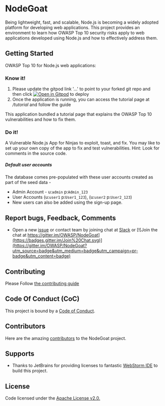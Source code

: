 # NodeGoat

Being lightweight, fast, and scalable, Node.js is becoming a widely adopted platform for developing web applications. This project provides an environment to learn how OWASP Top 10 security risks apply to web applications developed using Node.js and how to effectively address them.

## Getting Started

OWASP Top 10 for Node.js web applications:

### Know it!

1. Please update the gitpod link '...' to point to your forked git repo and then click [![Open in Gitpod](https://gitpod.io/button/open-in-gitpod.svg)](https://gitpod.io/#https://github.com/...) to deploy
2. Once the application is running, you can access the tutorial page at */tutorial* and follow the guide
 
This application bundled a tutorial page that explains the OWASP Top 10 vulnerabilities and how to fix them.

### Do it!

A Vulnerable Node.js App for Ninjas to exploit, toast, and fix. You may like to set up your own copy of the app to fix and test vulnerabilities. Hint: Look for comments in the source code.

##### Default user accounts

The database comes pre-populated with these user accounts created as part of the seed data -
* Admin Account - u:`admin` p:`Admin_123`
* User Accounts (u:`user1` p:`User1_123`), (u:`user2` p:`User2_123`)
* New users can also be added using the sign-up page.

## Report bugs, Feedback, Comments

*  Open a new [issue](https://github.com/OWASP/NodeGoat/issues) or contact team by joining chat at [Slack](https://owasp.slack.com/messages/project-nodegoat/) or [![Join the chat at https://gitter.im/OWASP/NodeGoat](https://badges.gitter.im/Join%20Chat.svg)](https://gitter.im/OWASP/NodeGoat?utm_source=badge&utm_medium=badge&utm_campaign=pr-badge&utm_content=badge)

## Contributing

Please Follow [the contributing guide](CONTRIBUTING.md)

## Code Of Conduct (CoC)

This project is bound by a [Code of Conduct](CODE_OF_CONDUCT.md).

## Contributors

Here are the amazing [contributors](https://github.com/OWASP/NodeGoat/graphs/contributors) to the NodeGoat project.

## Supports

- Thanks to JetBrains for providing licenses to fantastic [WebStorm IDE](https://www.jetbrains.com/webstorm/) to build this project.

## License

Code licensed under the [Apache License v2.0.](http://www.apache.org/licenses/LICENSE-2.0)
